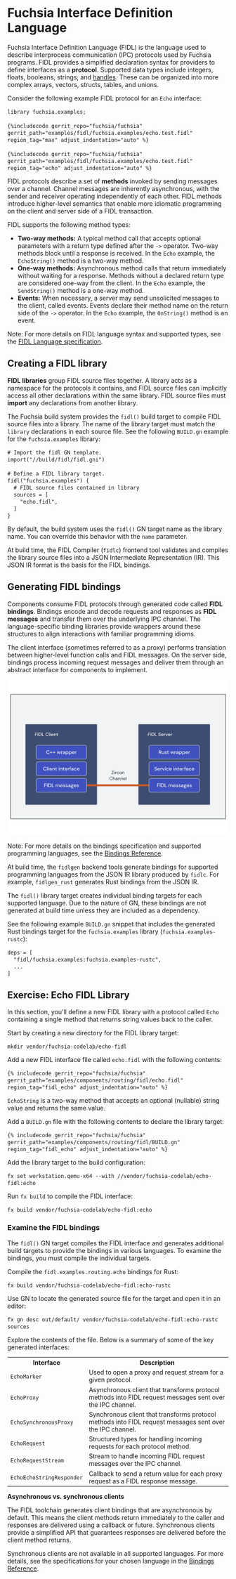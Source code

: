 # Fuchsia Interface Definition Language

Fuchsia Interface Definition Language (FIDL) is the language used to describe
interprocess communication (IPC) protocols used by Fuchsia programs. FIDL
provides a simplified declaration syntax for providers to define interfaces as a
**protocol**. Supported data types include integers, floats, booleans, strings,
and [handles][glossary.handle]. These can be organized into more complex arrays,
vectors, structs, tables, and unions.

Consider the following example FIDL protocol for an `Echo` interface:

```fidl
library fuchsia.examples;

{%includecode gerrit_repo="fuchsia/fuchsia" gerrit_path="examples/fidl/fuchsia.examples/echo.test.fidl" region_tag="max" adjust_indentation="auto" %}

{%includecode gerrit_repo="fuchsia/fuchsia" gerrit_path="examples/fidl/fuchsia.examples/echo.test.fidl" region_tag="echo" adjust_indentation="auto" %}
```

FIDL protocols describe a set of **methods** invoked by sending messages over
a channel. Channel messages are inherently asynchronous, with the sender and
receiver operating independently of each other. FIDL methods introduce
higher-level semantics that enable more idiomatic programming on the client and
server side of a FIDL transaction.

FIDL supports the following method types:

* **Two-way methods:** A typical method call that accepts optional parameters
  with a return type defined after the `->` operator. Two-way methods block
  until a response is received. In the `Echo` example, the `EchoString()`
  method is a two-way method.
* **One-way methods:** Asynchronous method calls that return immediately
  without waiting for a response. Methods without a declared return type are
  considered one-way from the client. In the `Echo` example, the `SendString()`
  method is a one-way method.
* **Events:** When necessary, a server may send unsolicited messages to the
  client, called events. Events declare their method name on the return side of
  the `->` operator. In the `Echo` example, the `OnString()` method is an event.

Note: For more details on FIDL language syntax and supported types, see the
[FIDL Language specification](/docs/reference/fidl/language/language.md).

## Creating a FIDL library

**FIDL libraries** group FIDL source files together. A library acts as a
namespace for the protocols it contains, and FIDL source files can implicitly
access all other declarations within the same library. FIDL source files must
**import** any declarations from another library.

The Fuchsia build system provides the `fidl()` build target to compile FIDL
source files into a library. The name of the library target must match the
`library` declarations in each source file. See the following `BUILD.gn` example
for the `fuchsia.examples` library:

```gn
# Import the fidl GN template.
import("//build/fidl/fidl.gni")

# Define a FIDL library target.
fidl("fuchsia.examples") {
  # FIDL source files contained in library
  sources = [
    "echo.fidl",
  ]
}
```

<aside class="key-point">
By default, the build system uses the <code>fidl()</code> GN target name as the
library name. You can override this behavior with the <code>name</code>
parameter.
</aside>

At build time, the FIDL Compiler (`fidlc`) frontend tool validates and compiles
the library source files into a JSON Intermediate Representation (IR). This JSON
IR format is the basis for the FIDL bindings.

## Generating FIDL bindings

Components consume FIDL protocols through generated code called
**FIDL bindings**. Bindings encode and decode requests and responses as
**FIDL messages** and transfer them over the underlying IPC channel. The
language-specific binding libraries provide wrappers around these structures to
align interactions with familiar programming idioms.

The client interface (sometimes referred to as a proxy) performs translation
between higher-level function calls and FIDL messages. On the server side,
bindings process incoming request messages and deliver them through an abstract
interface for components to implement.

![bindings wrap FIDL messages](images/fidl-bindings.png)


Note: For more details on the bindings specification and supported programming
languages, see the [Bindings Reference](/docs/reference/fidl/bindings/overview.md).

At build time, the `fidlgen` backend tools generate bindings for supported
programming languages from the JSON IR library produced by `fidlc`. For example,
`fidlgen_rust` generates Rust bindings from the JSON IR.

The `fidl()` library target creates individual binding targets for each
supported language. Due to the nature of GN, these bindings are not generated
at build time unless they are included as a dependency.

See the following example `BUILD.gn` snippet that includes the generated Rust
bindings target for the `fuchsia.examples` library (`fuchsia.examples-rustc`):

```gn
deps = [
  "fidl/fuchsia.examples:fuchsia.examples-rustc",
  ...
]
```

## Exercise: Echo FIDL Library

In this section, you'll define a new FIDL library with a protocol called
`Echo` containing a single method that returns string values back to the
caller.

Start by creating a new directory for the FIDL library target:

```posix-terminal
mkdir vendor/fuchsia-codelab/echo-fidl
```

Add a new FIDL interface file called `echo.fidl` with the following contents:

```fidl
{% includecode gerrit_repo="fuchsia/fuchsia" gerrit_path="examples/components/routing/fidl/echo.fidl" region_tag="fidl_echo" adjust_indentation="auto" %}
```

`EchoString` is a two-way method that accepts an optional (nullable) string
value and returns the same value.

Add a `BUILD.gn` file with the following contents to declare the library target:

```gn
{% includecode gerrit_repo="fuchsia/fuchsia" gerrit_path="examples/components/routing/fidl/BUILD.gn" region_tag="fidl_echo" adjust_indentation="auto" %}
```

Add the library target to the build configuration:

```posix-terminal
fx set workstation.qemu-x64 --with //vendor/fuchsia-codelab/echo-fidl:echo
```

Run `fx build` to compile the FIDL interface:

```posix-terminal
fx build vendor/fuchsia-codelab/echo-fidl:echo
```

### Examine the FIDL bindings

The `fidl()` GN target compiles the FIDL interface and generates additional
build targets to provide the bindings in various languages. To examine the
bindings, you must compile the individual targets.

Compile the `fidl.examples.routing.echo` bindings for Rust:

```posix-terminal
fx build vendor/fuchsia-codelab/echo-fidl:echo-rustc
```

Use GN to locate the generated source file for the target and open it in an
editor:

```posix-terminal
fx gn desc out/default/ vendor/fuchsia-codelab/echo-fidl:echo-rustc sources
```

Explore the contents of the file. Below is a summary of some of the key
generated interfaces:

<table>
  <tr>
   <th><strong>Interface</strong>
   </th>
   <th><strong>Description</strong>
   </th>
  </tr>
  <tr>
   <td><code>EchoMarker</code>
   </td>
   <td>Used to open a proxy and request stream for a given protocol.
   </td>
  </tr>
  <tr>
   <td><code>EchoProxy</code>
   </td>
   <td>Asynchronous client that transforms protocol methods into FIDL request messages sent over the IPC channel.
   </td>
  </tr>
  <tr>
   <td><code>EchoSynchronousProxy</code>
   </td>
   <td>Synchronous client that transforms protocol methods into FIDL request messages sent over the IPC channel.
   </td>
  </tr>
  <tr>
   <td><code>EchoRequest</code>
   </td>
   <td>Structured types for handling incoming requests for each protocol method.
   </td>
  </tr>
  <tr>
   <td><code>EchoRequestStream</code>
   </td>
   <td>Stream to handle incoming FIDL request messages over the IPC channel.
   </td>
  </tr>
  <tr>
   <td><code>EchoEchoStringResponder</code>
   </td>
   <td>Callback to send a return value for each proxy request as a FIDL response message.
   </td>
  </tr>
</table>



<aside class="key-point">
<b>Asynchronous vs. synchronous clients</b>
<p>The FIDL toolchain generates client bindings that are asynchronous by default.
This means the client methods return immediately to the caller and responses
are delivered using a callback or future. Synchronous clients provide a
simplified API that guarantees responses are delivered before the client
method returns.</p>

<p>Synchronous clients are not available in all supported languages. For more
details, see the specifications for your chosen language in the
<a href="/docs/reference/fidl/bindings/overview">Bindings Reference</a>.</d>
</aside>


[glossary.handle]: /docs/glossary/README.md#handle
